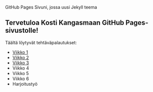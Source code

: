 GitHub Pages Sivuni, jossa uusi Jekyll teema
## Tervetuloa Kosti Kangasmaan GitHub Pages-sivustolle!
Täältä löytyvät tehtäväpalautukset:
- [Viikko 1](vko1.html)
- [Viikko 2](vko2.md)
- [Viikko 3](./viikko3/index.html)
- Viikko 4
- Viikko 5
- Viikko 6
- Harjoitustyö

